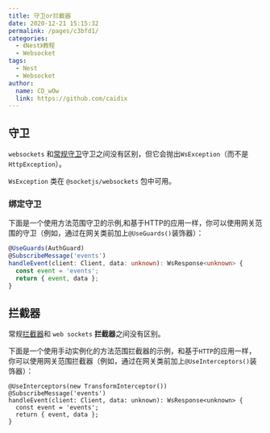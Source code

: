 ```yaml
---
title: 守卫or拦截器
date: 2020-12-21 15:15:32
permalink: /pages/c3bfd1/
categories:
  - 《Nest》教程
  - Websocket
tags:
  - Nest
  - Websocket
author: 
  name: CD_wOw
  link: https://github.com/caidix
---
```


## 守卫 

`websockets` 和[常规守卫](https://docs.nestjs.com/guards)守卫之间没有区别，但它会抛出`WsException`（而不是`HttpException`）。

`WsException` 类在 `@socketjs/websockets` 包中可用。

### 绑定守卫

下面是一个使用方法范围守卫的示例,和基于HTTP的应用一样，你可以使用网关范围的守卫（例如，通过在网关类前加上`@UseGuards()`装饰器）：

```typescript
@UseGuards(AuthGuard)
@SubscribeMessage('events')
handleEvent(client: Client, data: unknown): WsResponse<unknown> {
  const event = 'events';
  return { event, data };
}
```

## 拦截器

常规[拦截器](https://docs.nestjs.com/interceptors)和 `web sockets` **拦截器**之间没有区别。 

下面是一个使用手动实例化的方法范围拦截器的示例，和基于`HTTP`的应用一样，你可以使用网关范围拦截器（例如，通过在网关类前加上`@UseInterceptors()`装饰器）：

```ty
@UseInterceptors(new TransformInterceptor())
@SubscribeMessage('events')
handleEvent(client: Client, data: unknown): WsResponse<unknown> {
  const event = 'events';
  return { event, data };
}
```

